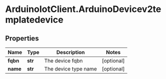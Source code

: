 # ArduinoIotClient.ArduinoDevicev2templatedevice

## Properties

Name | Type | Description | Notes
------------ | ------------- | ------------- | -------------
**fqbn** | **str** | The device fqbn | [optional] 
**name** | **str** | The device type name | [optional] 


